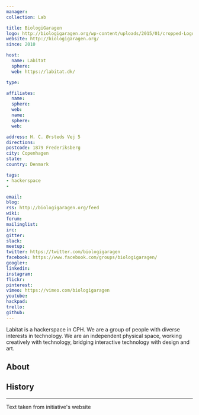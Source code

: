 ```yaml
---
manager:
collection: Lab

title: BiologiGaragen
logo: http://biologigaragen.org/wp-content/uploads/2015/01/cropped-Logo-black-no-text-70x70px.png
website: http://biologigaragen.org/
since: 2010

host:
  name: Labitat
  sphere:
  web: https://labitat.dk/

type:

affiliates:
  name:
  sphere:
  web:
  name:
  sphere:
  web:

address: H. C. Ørsteds Vej 5
directions:
postcode: 1879 Frederiksberg
city: Copenhagen
state:
country: Denmark

tags:
- hackerspace
-

email:
blog:
rss: http://biologigaragen.org/feed
wiki:
forum:
mailinglist:
irc:
gitter:
slack:
meetup:
twitter: https://twitter.com/biologigaragen
facebook: https://www.facebook.com/groups/biologigaragen/
google+:
linkedin:
instagram:
flickr:
pinterest:
vimeo: https://vimeo.com/biologigaragen
youtube:
hackpad:
trello:
github:
---
```

Labitat is a hackerspace in CPH. We are a group of people with diverse interests in technology. We are an independent physical space, working creatively with technology, bridging interactive technology with design and art.
## About

## History

---
Text taken from initiative's website
